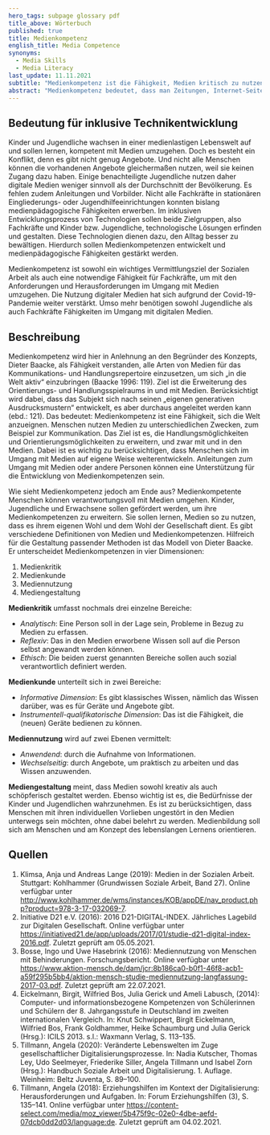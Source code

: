 ```yaml
---
hero_tags: subpage glossary pdf
title_above: Wörterbuch
published: true
title: Medienkompetenz
english_title: Media Competence
synonyms:
  - Media Skills
  - Media Literacy
last_update: 11.11.2021
subtitle: "Medienkompetenz ist die Fähigkeit, Medien kritisch zu nutzen, zu verstehen und zu bewerten."
abstract: "Medienkompetenz bedeutet, dass man Zeitungen, Internet-Seiten, soziale Netzwerke und andere Medien verantwortungsbewusst und kritisch verwendet. Das heißt, dass man die Medien selbst und die Inhalte hinterfragt und richtig deutet. Und dass man nicht alles, was dort zu lesen, zu sehen oder zu hören ist, für wahr hält. Bei eigenen Inhalten bedeutet Medienkompetenz auch, dass man diese verantwortungsvoll und ethisch korrekt erstellt und verbreitet."
---
```


## Bedeutung für inklusive Technikentwicklung

Kinder und Jugendliche wachsen in einer medienlastigen Lebenswelt auf und sollen lernen, kompetent mit Medien umzugehen. Doch es besteht ein Konflikt, denn es gibt nicht genug Angebote. Und nicht alle Menschen können die vorhandenen Angebote gleichermaßen nutzen, weil sie keinen Zugang dazu haben. Einige benachteiligte Jugendliche nutzen daher digitale Medien weniger sinnvoll als der Durchschnitt der Bevölkerung. Es fehlen zudem Anleitungen und Vorbilder. Nicht alle Fachkräfte in stationären Eingliederungs- oder Jugendhilfeeinrichtungen konnten bislang medienpädagogische Fähigkeiten erwerben. Im inklusiven Entwicklungsprozess von Technologien sollen beide Zielgruppen, also Fachkräfte und Kinder bzw. Jugendliche, technologische Lösungen erfinden und gestalten. Diese Technologien dienen dazu, den Alltag besser zu bewältigen. Hierdurch sollen Medienkompetenzen entwickelt und medienpädagogische Fähigkeiten gestärkt werden.

Medienkompetenz ist sowohl ein wichtiges Vermittlungsziel der Sozialen Arbeit als auch eine notwendige Fähigkeit für Fachkräfte, um mit den Anforderungen und Herausforderungen im Umgang mit Medien umzugehen. Die Nutzung digitaler Medien hat sich aufgrund der Covid-19-Pandemie weiter verstärkt. Umso mehr benötigen sowohl Jugendliche als auch Fachkräfte Fähigkeiten im Umgang mit digitalen Medien.

## Beschreibung

Medienkompetenz wird hier in Anlehnung an den Begründer des Konzepts, Dieter Baacke, als Fähigkeit verstanden, alle Arten von Medien für das Kommunikations- und Handlungsrepertoire einzusetzen, um sich „in die Welt aktiv“ einzubringen (Baacke 1996: 119). Ziel ist die Erweiterung des Orientierungs- und Handlungsspielraums in und mit Medien. Berücksichtigt wird dabei, dass das Subjekt sich nach seinen „eigenen generativen Ausdrucksmustern“ entwickelt, es aber durchaus angeleitet werden kann (ebd.: 121). Das bedeutet: Medienkompetenz ist eine Fähigkeit, sich die Welt anzueignen. Menschen nutzen Medien zu unterschiedlichen Zwecken, zum Beispiel zur Kommunikation. Das Ziel ist es, die Handlungsmöglichkeiten und Orientierungsmöglichkeiten zu erweitern, und zwar mit und in den Medien. Dabei ist es wichtig zu berücksichtigen, dass Menschen sich im Umgang mit Medien auf eigene Weise weiterentwickeln. Anleitungen zum Umgang mit Medien oder andere Personen können eine Unterstützung für die Entwicklung von Medienkompetenzen sein.

Wie sieht Medienkompetenz jedoch am Ende aus? Medienkompetente Menschen können verantwortungsvoll mit Medien umgehen. Kinder, Jugendliche und Erwachsene sollen gefördert werden, um ihre Medienkompetenzen zu erweitern. Sie sollen lernen, Medien so zu nutzen, dass es ihrem eigenen Wohl und dem Wohl der Gesellschaft dient. Es gibt verschiedene Definitionen von Medien und Medienkompetenzen. Hilfreich für die Gestaltung passender Methoden ist das Modell von Dieter Baacke. Er unterscheidet Medienkompetenzen in vier Dimensionen: 
1. Medienkritik
2. Medienkunde
3. Mediennutzung 
4. Mediengestaltung


**Medienkritik** umfasst nochmals drei einzelne Bereiche: 
- _Analytisch_: Eine Person soll in der Lage sein, Probleme in Bezug zu Medien zu erfassen. 
- _Reflexiv_: Das in den Medien erworbene Wissen soll auf die Person selbst angewandt werden können.
- _Ethisch_: Die beiden zuerst genannten Bereiche sollen auch sozial verantwortlich definiert werden.


**Medienkunde** unterteilt sich in zwei Bereiche: 
- _Informative Dimension_: Es gibt klassisches Wissen, nämlich das Wissen darüber, was es für Geräte und Angebote gibt. 
- _Instrumentell-qualifikatorische Dimension_: Das ist die Fähigkeit, die (neuen) Geräte bedienen zu können.


**Mediennutzung** wird auf zwei Ebenen vermittelt: 
- _Anwendend_: durch die Aufnahme von Informationen. 
- _Wechselseitig_: durch Angebote, um praktisch zu arbeiten und das Wissen anzuwenden.


**Mediengestaltung** meint, dass Medien sowohl kreativ als auch schöpferisch gestaltet werden. Ebenso wichtig ist es, die Bedürfnisse der Kinder und Jugendlichen wahrzunehmen. Es ist zu berücksichtigen, dass Menschen mit ihren individuellen Vorlieben ungestört in den Medien unterwegs sein möchten, ohne dabei belehrt zu werden. Medienbildung soll sich am Menschen und am Konzept des lebenslangen Lernens orientieren.

## Quellen

1. Klimsa, Anja und Andreas Lange (2019): Medien in der Sozialen Arbeit. Stuttgart: Kohlhammer (Grundwissen Soziale Arbeit, Band 27). Online verfügbar unter <http://www.kohlhammer.de/wms/instances/KOB/appDE/nav_product.php?product=978-3-17-032069-7>.
2. Initiative D21 e.V. (2016): 2016 D21-DIGITAL-INDEX. Jährliches Lagebild zur Digitalen Gesellschaft. Online verfügbar unter <https://initiatived21.de/app/uploads/2017/01/studie-d21-digital-index-2016.pdf>. Zuletzt geprüft am 05.05.2021.
3. Bosse, Ingo und Uwe Hasebrink (2016): Mediennutzung von Menschen mit Behinderungen. Forschungsbericht. Online verfügbar unter <https://www.aktion-mensch.de/dam/jcr:8b186ca0-b0f1-46f8-acb1-a59f295b5bb4/aktion-mensch-studie-mediennutzung-langfassung-2017-03.pdf>. Zuletzt geprüft am 22.07.2021.
4. Eickelmann, Birgit, Wilfried Bos, Julia Gerick und Ameli Labusch, (2014): Computer- und informationsbezogene Kompetenzen von Schülerinnen und Schülern der 8. Jahrgangsstufe in Deutschland im zweiten internationalen Vergleich. In: Knut Schwippert, Birgit Eickelmann, Wilfried Bos, Frank Goldhammer, Heike Schaumburg und Julia Gerick (Hrsg.): ICILS 2013. s.l.: Waxmann Verlag, S. 113–135.
5. Tillmann, Angela (2020): Veränderte Lebenswelten im Zuge gesellschaftlicher Digitalisierungsprozesse. In: Nadia Kutscher, Thomas Ley, Udo Seelmeyer, Friederike Siller, Angela Tillmann und Isabel Zorn (Hrsg.): Handbuch Soziale Arbeit und Digitalisierung. 1. Auflage. Weinheim: Beltz Juventa, S. 89–100.
6. Tillmann, Angela (2018): Erziehungshilfen im Kontext der Digitalisierung: Herausforderungen und Aufgaben. In: Forum Erziehungshilfen (3), S. 135–141. Online verfügbar unter <https://content-select.com/media/moz_viewer/5b475f9c-02e0-4dbe-aefd-07dcb0dd2d03/language:de>. Zuletzt geprüft am 04.02.2021.

